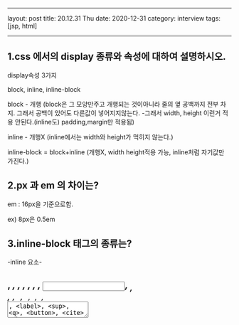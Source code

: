 ﻿---

layout: post
title: 20.12.31 Thu
date: 2020-12-31
category: interview
tags: [jsp, html]

---
## 1.css 에서의 display 종류와 속성에 대하여 설명하시오.

display속성 3가지

block,    inline,   inline-block

 

block - 개행 (block은 그 모양만주고 개행되는 것이아니라 줄의 옆 공백까지 전부 차지. 그래서 공백이 있어도 다른값이 넣어지지않는다. -그래서 width, height 이런거 적용 안된다.(inline도) padding,margin만 적용됨)

inline - 개행X (inline에서는 width와 height가 먹히지 않는다.)

inline-block = block+inline (개행X, width height적용 가능, inline처럼 자기값만 가진다.)


## 2.px 과 em 의 차이는?

em : 16px을 기준으로함.

ex) 8px은 0.5em


## 3.inline-block 태그의 종류는?

-inline 요소-

<a>, <i>, <span>, <abbr>, <img>, <strong>, <b>, <input>, <sub>, <br>, <code>, <em>, <small>, <tt>, <map>, <textarea>, <label>, <sup>, <q>, <button>, <cite>
---
layout: post
title: 20.12.30 Wed
date: 2020-12-30
category: interview
tags: jsp html
---

## 4.opacity 속성의 사용법은?

opacity CSS 속성은 요소의 불투명도를 설정

0은 투명, 1은 불투명


## 5.display:none 과 visibility:hidden 의 차이는?

display:none; - 숨기는것. 공간 차지x

visibility:hidden; - 숨기는것. 공간은 차지함


## 6.아래의 동영상 사이트를 시청하시오.

www.youtube.com/watch?v=O-n1EjDEuIc

 

## 7.동적문서와 정적문서의 차이는?

ex) <p>현재시간 : 2020-12-31-04:55:56<p> 으로 넣으면 언제들어가도 저 상태이다. = 정적페이지

계속 시간이 바뀌는 동적페이지로 만드려면? →프로그래밍을 해주면된다.(전에 했던 캘린더 코드 처럼)

html은 정적페이지. jsp는 동적페이지(java를 통해서 날짜를 집어넣을 수 있다.)


## 8.아래를(JSP 태그) 설명하시오.

-지시자 :  <%@ %> 이런 형태임. page, include,, taglib 이 있다.
-주석 :  jsp주석은 <%-- --%> 랑 자바 주석 //랑 /* */둘다 가능하다.

-선언 : public int sum() 이런 함수선언 무조건 있어야한다
-표현식
-스크립트릿
-액션태그 : 페이지와 페이지 사이를 연결해주는 역할이다. ex) <jsp:forward>페이지 사이의 제어를 이동시킬 때 사용 

<jsp:include>다른 페이지의 실행 결과를 현재의 페이지에 포함시킬때 사용 
